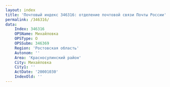 ```yaml
---
layout: index
title: 'Почтовый индекс 346316: отделение почтовой связи Почты России'
permalink: /346316/
data:
    Index: 346316
    OPSName: Михайловка
    OPSType: О
    OPSSubm: 346369
    Region: 'Ростовская область'
    Autonom: ''
    Area: 'Красносулинский район'
    City: Михайловка
    City1: ''
    ActDate: '20001030'
    IndexOld: ''
---
```

